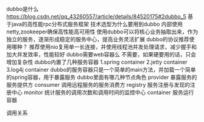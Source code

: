 dubbo是什么 https://blog.csdn.net/qq_43260557/article/details/84520175#2dubbo_5
    基于java的高性能rpc分布式服务框架
技术选型为什么要用到dubbo
    内部使用netty,zookeeper确保高性能高可用性
    使用dubbo可以将核心业务抽取出来，作为独立的服务，逐渐形成稳定的服务中心，提高业务灵活扩展
dubbo的协议推荐使用哪种？
    推荐使用nio复用单一长连接，并使用线程池并发处理请求，减少握手和加大并发效率，性能较好
dubbo需要web容器么
    不需要，如果硬要用的话，只会增加复杂性
dubbo内置了几种服务容器
    1.spring container
    2.jetty container
    3.log4j container  dubbo的服务容器只是一个简单的main方法，并加载一个简单的spring容器，用于暴露服务
dubbo里面有哪几种节点角色
    provider 暴露服务的服务提供方
    consumer 调用远程服务的服务消费方
    registry 服务注册与发现的注册中心
    monitor 统计服务的调用次数和调用时间的监控中心
    container 服务运行容器
    
    
调用关系